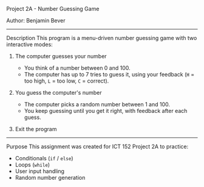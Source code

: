 Project 2A - Number Guessing Game

Author:
Benjamin Bever

---

Description
This program is a menu-driven number guessing game with two interactive modes:

1. The computer guesses your number
   - You think of a number between 0 and 100.  
   - The computer has up to 7 tries to guess it, using your feedback (`H` = too high, `L` = too low, `C` = correct).

2. You guess the computer's number
   - The computer picks a random number between 1 and 100.  
   - You keep guessing until you get it right, with feedback after each guess.

3. Exit the program

---

Purpose
This assignment was created for ICT 152 Project 2A to practice:
- Conditionals (`if` / `else`)
- Loops (`while`)
- User input handling
- Random number generation
